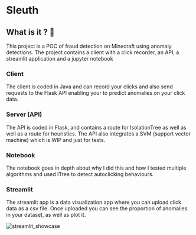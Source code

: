﻿# Sleuth


## What is it ? 🤔

This project is a POC of fraud detection on Minecraft using anomaly detections. The project contains a client with a click recorder, an API, a streamlit application and a jupyter notebook

### Client

The client is coded in Java and can record your clicks and also send requests to the Flask API enabling your to predict anomalies on your click data.


### Server (API)

The API is coded in Flask, and contains a route for IsolationTree as well as well as a route for heuristics. The API also integrates a SVM (support vector machine) which is WIP and just for tests.

### Notebook

The notebook goes in depth about why I did this and how I tested multiple algorithms and used ITree to detect autoclicking behaviours.

### Streamlit

The streamlit app is a data visualization app where you can upload click data as a csv file. Once uploaded you can see the proportion of anomalies in your dataset, as well as plot it.

![streamlit_showcase](https://github.com/nelpats/Sleuth/assets/47573987/25b14819-28d7-4ef3-aa5a-f6196be5ef3d)





